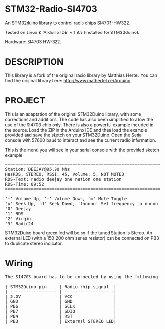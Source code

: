 # STM32-Radio-SI4703
An STM32duino library to control radio chips SI4703-HW322.

Tested on Linux & 'Arduino IDE' v 1.8.9 (installed for STM32duino).

Hardware: SI4703 HW-322.

# DESCRIPTION
This library is a fork of the original radio library by Matthias Hertel. You can find the original library here:
http://www.mathertel.de/Arduino


# PROJECT
This is an adaptation of the original STM32Duino library, with some corrections and additions. The code has also been simplified to allow the use of the SI4703 chip only. There is also a powerful example included in the source. Load the ZIP in the Arduino IDE and then load the example provided and save the sketch on your STM32Duino.
Open the Serial console with 57600 baud to interact and see the current radio information.

This is the menù you will see in your serial console with the provided sketch example
<pre>
================================================================================
Station: DEEJAY@95.90 Mhz
HasRDS, STEREO, RSSI: 45, Volume: 5, NOT MUTED
RDS-Text: radio deejay one nation one station                             
RDS-Time: 09:52
================================================================================

'+' Volume Up, '-' Volume Down, 'm' Mute Toggle
'u' Seek Up, 'd' Seek Down, 'fnnnnn' Set frequency to nnnnn
'0' Deejay
'1' RDS
'2' Virgin
'3' Radio24
</pre>

STM32Duino board green led will be on if the tuned Station is Stereo. An external LED (with a 150-200 ohm series resistor) can be connected on PB3 to duplicate stereo indicator.

# Wiring
<pre>
The SI4703 board has to be connected by using the following connections:

| STM32Duino pin     | Radio chip signal  |
| -------------------| -------------------|
| 3.3V               | VCC                |
| GND                | GND                | 
| PB6                | SCLK               |
| PB7                | SDIO               |
| PB4                | RST                |
| PB3                | External STEREO LED|

</pre>




